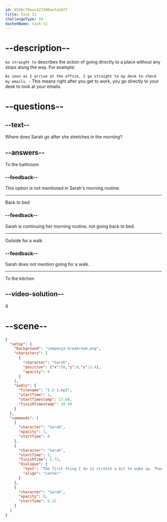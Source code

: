 ```yaml
---
id: 6556c78eac427390aafa26ff
title: Task 11
challengeType: 19
dashedName: task-11
---
```


<!-- (Audio) Sarah: The first thing I do is stretch a bit to wake up. Then, I go straight to the kitchen to make a cup of coffee. -->

# --description--

`Go straight to` describes the action of going directly to a place without any stops along the way. For example:

`As soon as I arrive at the office, I go straight to my desk to check my emails.` - This means right after you get to work, you go directly to your desk to look at your emails.

# --questions--

## --text--

Where does Sarah go after she stretches in the morning?

## --answers--

To the bathroom

### --feedback--

This option is not mentioned in Sarah's morning routine.

---

Back to bed

### --feedback--

Sarah is continuing her morning routine, not going back to bed.

---

Outside for a walk

### --feedback--

Sarah does not mention going for a walk.

---

To the kitchen

## --video-solution--

4

# --scene--

```json
{
  "setup": {
    "background": "company2-breakroom.png",
    "characters": [
      {
        "character": "Sarah",
        "position": {"x":50,"y":0,"z":1.4},
        "opacity": 0
      }
    ],
    "audio": {
      "filename": "2.2-1.mp3",
      "startTime": 1,
      "startTimestamp": 13.68,
      "finishTimestamp": 18.40
    }
  },
  "commands": [
    {
      "character": "Sarah",
      "opacity": 1,
      "startTime": 0
    },
    {
      "character": "Sarah",
      "startTime": 1,
      "finishTime": 5.72,
      "dialogue": {
        "text": "The first thing I do is stretch a bit to wake up. Then, I go straight to the kitchen to make a cup of coffee.",
        "align": "center"
      }
    },
    {
      "character": "Sarah",
      "opacity": 0,
      "startTime": 6.22
    }
  ]
}
```
